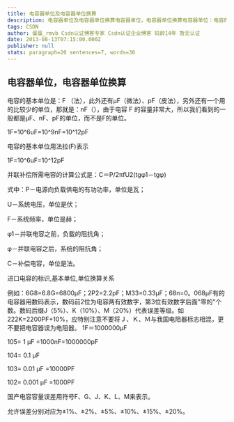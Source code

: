 ```yaml
---
title: 电容器单位及电容器单位换算
description: 电容器单位及电容器单位换算电容器单位，电容器单位换算电容器单位：电容的基本单位是：F （法），此外还有μF（微法）、pF（皮法），另外还有一个用的比较少的单位，那就是：nF（），由于电容 F 的容量非常大，所以我们看到的一般都是μF、nF、pF的单位，而不是F的单位。 电容的单位换算1F=10^6uF=10^9nF=10^12pF电容的基本单位用法拉(F)表
tags: CSDN
author: 蛋蛋_rmvb Csdn认证博客专家 Csdn认证企业博客 码龄14年 暂无认证
date: 2013-08-13T07:15:00.000Z
publisher: null
stats: paragraph=20 sentences=7, words=30
---
```

## 电容器单位，电容器单位换算

电容的基本单位是：F （法），此外还有μF（微法）、pF（皮法），另外还有一个用的比较少的单位，那就是：nF（），由于电容 F 的容量非常大，所以我们看到的一般都是μF、nF、pF的单位，而不是F的单位。

1F=10^6uF=10^9nF=10^12pF

电容的基本单位用法拉(F)表示

1F=10^6uF=10^12pF

并联补偿所需电容的计算公式是：C＝P/2πfU2(tgφ1－tgφ)

式中：P－电源向负载供电的有功功率，单位是瓦；

U－系统电压，单位是伏；

F－系统频率，单位是赫；

φ1－并联电容之前，负载的阻抗角；

φ－并联电容之后，系统的阻抗角；

C－补偿电容，单位是法。

进口电容的标识,基本单位,单位换算关系

例如：6G8=6.8G=6800μF；2P2=2.2pF；M33=0.33μF；68n=0。068μF有的电容器用数码表示，数码前2位为电容两有效数字，第3位有效数字后面"零的"个数。数码后缀J（5%）、K（10%）、M（20%）代表误差等级。如222K=2200PF+10%，应特别注意不要将Ｊ、Ｋ、Ｍ与我国电阻器标志相混，更不要把电容器误为电阻器。 1F＝1000000μF

105= 1 μF =1000nF=1000000pF

104= 0.1 μF

103= 0.01 μF =10000PF

102= 0.001 μF =1000PF

国产电容容量误差用符号F、G、J、K、L、M来表示。

允许误差分别对应为±1%、±2%、±5%、±10%、±15%、±20%。
